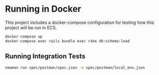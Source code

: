 # Running in Docker

This project includes a docker-compose configuration for testing how this project will be run in ECS.

```bash
docker-compose up
docker-compose exec rails bundle exec rake db:schema:load
```

## Running Integration Tests

```bash
newman run spec/postman/spec.json -e spec/postman/local_env.json
```
